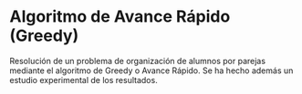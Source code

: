 ﻿# Algoritmo de Avance Rápido (Greedy)
Resolución de un problema de organización de alumnos por parejas mediante el algoritmo de Greedy o Avance Rápido. 
Se ha hecho además un estudio experimental de los resultados.
